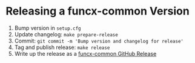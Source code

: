 # Releasing a funcx-common Version

1. Bump version in `setup.cfg`
2. Update changelog: `make prepare-release`
3. Commit: `git commit -m 'Bump version and changelog for release'`
4. Tag and publish release: `make release`
5. Write up the release as a [funcx-common GitHub Release](https://github.com/funcx-faas/funcx-common/releases)
